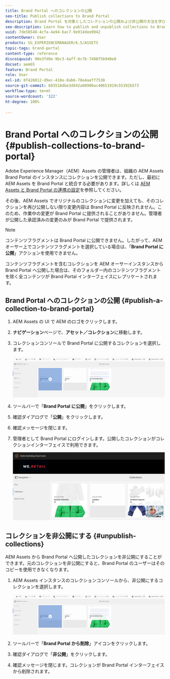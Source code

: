 ```yaml
---
title: Brand Portal へのコレクションの公開
seo-title: Publish collections to Brand Portal
description: Brand Portal を対象としたコレクションの公開および非公開の方法を学びます。
seo-description: Learn how to publish and unpublish collections to Brand Portal.
uuid: 7de58548-4cfa-4a94-bac7-9e914dee9042
contentOwner: User
products: SG_EXPERIENCEMANAGER/6.5/ASSETS
topic-tags: brand-portal
content-type: reference
discoiquuid: 90e3fd0e-9bc3-4aff-8c7b-7408f5b940e8
docset: aem65
feature: Brand Portal
role: User
exl-id: 8f426012-d9ec-418e-8ab6-78e4aeff7538
source-git-commit: 603518dbe3d842a08900ac40651919c55392b573
workflow-type: tm+mt
source-wordcount: '322'
ht-degree: 100%

---
```


# Brand Portal へのコレクションの公開 {#publish-collections-to-brand-portal}

Adobe Experience Manager（AEM）Assets の管理者は、組織の AEM Assets Brand Portal のインスタンスにコレクションを公開できます。ただし、最初に AEM Assets を Brand Portal と統合する必要があります。詳しくは [AEM Assets と Brand Portal の連携の設定](/help/assets/configure-aem-assets-with-brand-portal.md)を参照してください。

その後、AEM Assets でオリジナルのコレクションに変更を加えても、そのコレクションを再び公開しない限り変更内容は Brand Portal に反映されません。このため、作業中の変更が Brand Portal に提供されることがありません。管理者が公開した承認済みの変更のみが Brand Portal で提供されます。

>[!NOTE]
>
>コンテンツフラグメントは Brand Portal に公開できません。したがって、AEM オーサー上でコンテンツフラグメントを選択している場合は、「**Brand Portal に公開**」アクションを使用できません。
>
>コンテンツフラグメントを含むコレクションを AEM オーサーインスタンスから Brand Portal へ公開した場合は、そのフォルダー内のコンテンツフラグメントを除く全コンテンツが Brand Portal インターフェイスにレプリケートされます。

## Brand Portal へのコレクションの公開 {#publish-a-collection-to-brand-portal}

1. AEM Assets の UI で AEM のロゴをクリックします。
1. **ナビゲーション**&#x200B;ページで、**アセット／コレクション**&#x200B;に移動します。
1. コレクションコンソールで Brand Portal に公開するコレクションを選択します。

   ![select_collection](assets/select_collection.png)

1. ツールバーで「**Brand Portal に公開**」をクリックします。
1. 確認ダイアログで「**公開**」をクリックします。
1. 確認メッセージを閉じます。
1. 管理者として Brand Portal にログインします。公開したコレクションがコレクションインターフェイスで利用できます。

   ![公開コレクション](assets/published_collection.png)

## コレクションを非公開にする {#unpublish-collections}

AEM Assets から Brand Portal へ公開したコレクションを非公開にすることができます。元のコレクションを非公開にすると、Brand Portal のユーザーはそのコピーを使用できなくなります。

1. AEM Assets インスタンスのコレクションコンソールから、非公開にするコレクションを選択します。

   ![select_collection-1](assets/select_collection-1.png)

1. ツールバーで「**Brand Portal から削除**」アイコンをクリックします。
1. 確認ダイアログで「**非公開**」をクリックします。
1. 確認メッセージを閉じます。コレクションが Brand Portal インターフェイスから削除されます。
